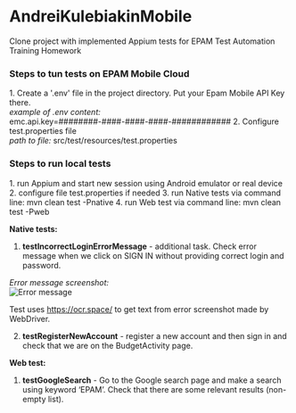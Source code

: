# AndreiKulebiakinMobile
Clone project with implemented Appium tests for EPAM Test Automation Training Homework

<h3>Steps to tun tests on EPAM Mobile Cloud</h3>
1. Create a '.env' file in the project directory. Put your Epam Mobile API Key there. <br>
<i>example of .env content:</i><br>
emc.api.key=########-####-####-####-############
2. Configure test.properties file <br> 
<i>path to file:</i> src/test/resources/test.properties

<h3>Steps to run local tests</h3>
1. run Appium and start new session using Android emulator or real device
2. configure file test.properties if needed
3. run Native tests via command line: mvn clean test -Pnative
4. run Web test via command line: mvn clean test -Pweb

<b>Native tests: </b>
1. <b>testIncorrectLoginErrorMessage</b> - additional task. Check error message when we click on SIGN IN without providing correct login and password.<br>

<i>Error message screenshot:</i><br>
![Error message](http://joxi.ru/EA4wl8qcpXZMB2.png)

Test uses https://ocr.space/ to get text from error screenshot made by WebDriver.

2. <b>testRegisterNewAccount</b> - register a new account and then sign in and check that we are on the BudgetActivity page.

<b>Web test: </b>
1. <b>testGoogleSearch</b> - Go to the Google search page and make a search using keyword ‘EPAM’. Check that there are some relevant results (non-empty list).
